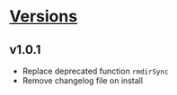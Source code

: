 # [Versions](https://github.com/Tracktor/eslint-config-react-tracktor/releases)

## v1.0.1
- Replace deprecated function `rmdirSync` 
- Remove changelog file on install
